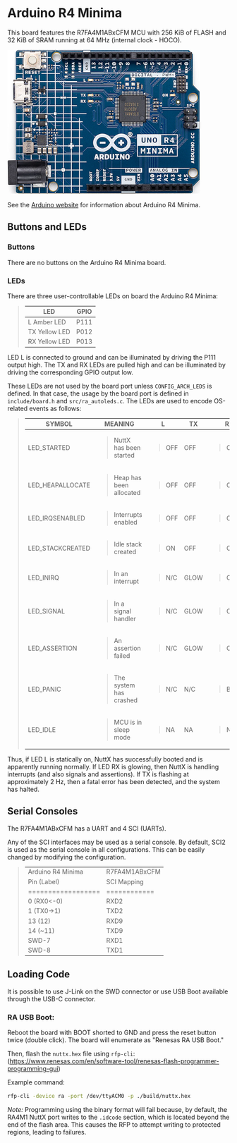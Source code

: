 # Arduino R4 Minima

This board features the R7FA4M1ABxCFM MCU with 256 KiB of FLASH and 32
KiB of SRAM running at 64 MHz (internal clock - HOCO).

![](arduino-r4-minima.png)

See the [Arduino
website](https://docs.arduino.cc/hardware/uno-r4-minima/) for
information about Arduino R4 Minima.

## Buttons and LEDs

### Buttons

There are no buttons on the Arduino R4 Minima board.

### LEDs

There are three user-controllable LEDs on board the Arduino R4 Minima:

> 
> 
> | LED           | GPIO |
> | ------------- | ---- |
> | L Amber LED   | P111 |
> | TX Yellow LED | P012 |
> | RX Yellow LED | P013 |
> 

LED L is connected to ground and can be illuminated by driving the P111
output high. The TX and RX LEDs are pulled high and can be illuminated
by driving the corresponding GPIO output low.

These LEDs are not used by the board port unless `CONFIG_ARCH_LEDS` is
defined. In that case, the usage by the board port is defined in
`include/board.h` and `src/ra_autoleds.c`. The LEDs are used to encode
OS-related events as follows:

> 
> 
> <table>
> <thead>
> <tr class="header">
> <th>SYMBOL</th>
> <th>MEANING</th>
> <th>L</th>
> <th>TX</th>
> <th>RX</th>
> </tr>
> </thead>
> <tbody>
> <tr class="odd">
> <td>LED_STARTED</td>
> <td><blockquote>
> <p>NuttX has been started</p>
> </blockquote></td>
> <td><blockquote>
> <p>OFF</p>
> </blockquote></td>
> <td>OFF</td>
> <td><blockquote>
> <p>OFF</p>
> </blockquote></td>
> </tr>
> <tr class="even">
> <td>LED_HEAPALLOCATE</td>
> <td><blockquote>
> <p>Heap has been allocated</p>
> </blockquote></td>
> <td><blockquote>
> <p>OFF</p>
> </blockquote></td>
> <td>OFF</td>
> <td><blockquote>
> <p>OFF</p>
> </blockquote></td>
> </tr>
> <tr class="odd">
> <td>LED_IRQSENABLED</td>
> <td><blockquote>
> <p>Interrupts enabled</p>
> </blockquote></td>
> <td><blockquote>
> <p>OFF</p>
> </blockquote></td>
> <td>OFF</td>
> <td><blockquote>
> <p>OFF</p>
> </blockquote></td>
> </tr>
> <tr class="even">
> <td>LED_STACKCREATED</td>
> <td><blockquote>
> <p>Idle stack created</p>
> </blockquote></td>
> <td><blockquote>
> <p>ON</p>
> </blockquote></td>
> <td>OFF</td>
> <td><blockquote>
> <p>OFF</p>
> </blockquote></td>
> </tr>
> <tr class="odd">
> <td>LED_INIRQ</td>
> <td><blockquote>
> <p>In an interrupt</p>
> </blockquote></td>
> <td><blockquote>
> <p>N/C</p>
> </blockquote></td>
> <td>GLOW</td>
> <td><blockquote>
> <p>OFF</p>
> </blockquote></td>
> </tr>
> <tr class="even">
> <td>LED_SIGNAL</td>
> <td><blockquote>
> <p>In a signal handler</p>
> </blockquote></td>
> <td><blockquote>
> <p>N/C</p>
> </blockquote></td>
> <td>GLOW</td>
> <td><blockquote>
> <p>OFF</p>
> </blockquote></td>
> </tr>
> <tr class="odd">
> <td>LED_ASSERTION</td>
> <td><blockquote>
> <p>An assertion failed</p>
> </blockquote></td>
> <td><blockquote>
> <p>N/C</p>
> </blockquote></td>
> <td>GLOW</td>
> <td><blockquote>
> <p>OFF</p>
> </blockquote></td>
> </tr>
> <tr class="even">
> <td>LED_PANIC</td>
> <td><blockquote>
> <p>The system has crashed</p>
> </blockquote></td>
> <td><blockquote>
> <p>N/C</p>
> </blockquote></td>
> <td>N/C</td>
> <td><blockquote>
> <p>Blinking</p>
> </blockquote></td>
> </tr>
> <tr class="odd">
> <td>LED_IDLE</td>
> <td><blockquote>
> <p>MCU is in sleep mode</p>
> </blockquote></td>
> <td><blockquote>
> <p>NA</p>
> </blockquote></td>
> <td>NA</td>
> <td><blockquote>
> <p>NA</p>
> </blockquote></td>
> </tr>
> </tbody>
> </table>

Thus, if LED L is statically on, NuttX has successfully booted and is
apparently running normally. If LED RX is glowing, then NuttX is
handling interrupts (and also signals and assertions). If TX is flashing
at approximately 2 Hz, then a fatal error has been detected, and the
system has halted.

## Serial Consoles

The R7FA4M1ABxCFM has a UART and 4 SCI (UARTs).

Any of the SCI interfaces may be used as a serial console. By default,
SCI2 is used as the serial console in all configurations. This can be
easily changed by modifying the configuration.

> 
> 
> |                     |               |
> | ------------------- | ------------- |
> | Arduino R4 Minima   | R7FA4M1ABxCFM |
> | Pin (Label)         | SCI Mapping   |
> | \================== | \============ |
> | 0 (RX0\<-0)         | RXD2          |
> | 1 (TX0-\>1)         | TXD2          |
> | 13 (12)             | RXD9          |
> | 14 (\~11)           | TXD9          |
> | SWD-7               | RXD1          |
> | SWD-8               | TXD1          |
> 

## Loading Code

It is possible to use J-Link on the SWD connector or use USB Boot
available through the USB-C connector.

### RA USB Boot:

Reboot the board with BOOT shorted to GND and press the reset button
twice (double click). The board will enumerate as "Renesas RA USB Boot."

Then, flash the `nuttx.hex` file using `rfp-cli`:
(<https://www.renesas.com/en/software-tool/renesas-flash-programmer-programming-gui>)

Example command:

``` bash
rfp-cli -device ra -port /dev/ttyACM0 -p ./build/nuttx.hex
```

*Note:* Programming using the binary format will fail because, by
default, the RA4M1 NuttX port writes to the `.idcode` section, which is
located beyond the end of the flash area. This causes the RFP to attempt
writing to protected regions, leading to failures.
